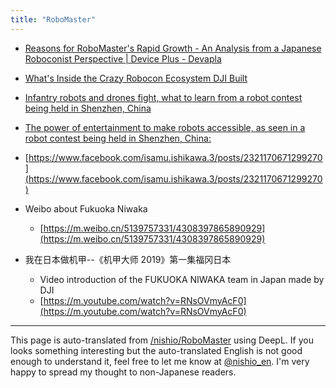 ```yaml
---
title: "RoboMaster"
---
```


- [Reasons for RoboMaster's Rapid Growth - An Analysis from a Japanese Roboconist Perspective | Device Plus - Devapla](https://deviceplus.jp/events/robomaster2018-04/)
- [What's Inside the Crazy Robocon Ecosystem DJI Built](https://newswitch.jp/p/18803)
- [Infantry robots and drones fight, what to learn from a robot contest being held in Shenzhen, China](https://newswitch.jp/p/18789)
- [The power of entertainment to make robots accessible, as seen in a robot contest being held in Shenzhen, China:](https://newswitch.jp/p/18792)
- [https://www.facebook.com/isamu.ishikawa.3/posts/2321170671299270](https://www.facebook.com/isamu.ishikawa.3/posts/2321170671299270)

- Weibo about Fukuoka Niwaka
    - [https://m.weibo.cn/5139757331/4308397865890929](https://m.weibo.cn/5139757331/4308397865890929)
- 我在日本做机甲--《机甲大师 2019》第一集福冈日本
    - Video introduction of the FUKUOKA NIWAKA team in Japan made by DJI
    - [https://m.youtube.com/watch?v=RNsOVmyAcF0](https://m.youtube.com/watch?v=RNsOVmyAcF0)

---
This page is auto-translated from [/nishio/RoboMaster](https://scrapbox.io/nishio/RoboMaster) using DeepL. If you looks something interesting but the auto-translated English is not good enough to understand it, feel free to let me know at [@nishio_en](https://twitter.com/nishio_en). I'm very happy to spread my thought to non-Japanese readers.